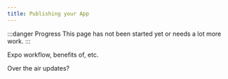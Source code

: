 ```yaml
---
title: Publishing your App
---
```


:::danger Progress
This page has not been started yet or needs a lot more work.
:::

Expo workflow, benefits of, etc.

Over the air updates?
